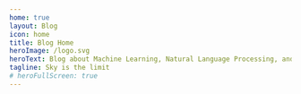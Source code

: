 ```yaml
---
home: true
layout: Blog
icon: home
title: Blog Home
heroImage: /logo.svg
heroText: Blog about Machine Learning, Natural Language Processing, and Data Mining
tagline: Sky is the limit
# heroFullScreen: true
---
```

